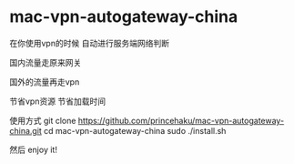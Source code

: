 mac-vpn-autogateway-china
=========================


在你使用vpn的时候 自动进行服务端网络判断 

国内流量走原来网关 

国外的流量再走vpn


节省vpn资源  节省加载时间

使用方式
     git clone https://github.com/princehaku/mac-vpn-autogateway-china.git
     cd mac-vpn-autogateway-china
     sudo ./install.sh

然后 enjoy it!

